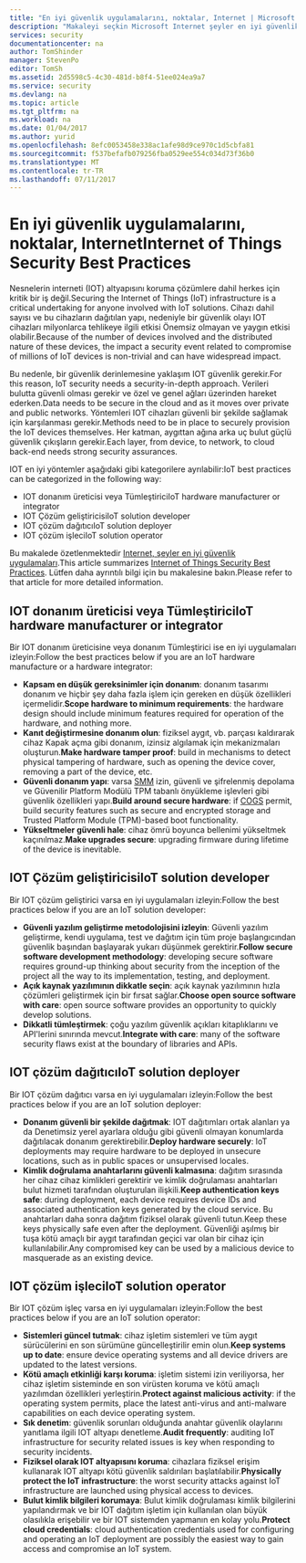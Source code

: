 ```yaml
---
title: "En iyi güvenlik uygulamalarını, noktalar, Internet | Microsoft Docs"
description: "Makaleyi seçkin Microsoft Internet şeyler en iyi güvenlik uygulamaları ve genel öneriler listesini sağlar."
services: security
documentationcenter: na
author: TomShinder
manager: StevenPo
editor: TomSh
ms.assetid: 2d5598c5-4c30-481d-b8f4-51ee024ea9a7
ms.service: security
ms.devlang: na
ms.topic: article
ms.tgt_pltfrm: na
ms.workload: na
ms.date: 01/04/2017
ms.author: yurid
ms.openlocfilehash: 8efc0053458e338ac1afe98d9ce970c1d5cbfa81
ms.sourcegitcommit: f537befafb079256fba0529ee554c034d73f36b0
ms.translationtype: MT
ms.contentlocale: tr-TR
ms.lasthandoff: 07/11/2017
---
```

# <a name="internet-of-things-security-best-practices"></a><span data-ttu-id="7fc42-103">En iyi güvenlik uygulamalarını, noktalar, Internet</span><span class="sxs-lookup"><span data-stu-id="7fc42-103">Internet of Things Security Best Practices</span></span>
<span data-ttu-id="7fc42-104">Nesnelerin interneti (IOT) altyapısını koruma çözümlere dahil herkes için kritik bir iş değil.</span><span class="sxs-lookup"><span data-stu-id="7fc42-104">Securing the Internet of Things (IoT) infrastructure is a critical undertaking for anyone involved with IoT solutions.</span></span> <span data-ttu-id="7fc42-105">Cihazı dahil sayısı ve bu cihazların dağıtılan yapı, nedeniyle bir güvenlik olayı IOT cihazları milyonlarca tehlikeye ilgili etkisi Önemsiz olmayan ve yaygın etkisi olabilir.</span><span class="sxs-lookup"><span data-stu-id="7fc42-105">Because of the number of devices involved and the distributed nature of these devices, the impact a security event related to compromise of millions of IoT devices is non-trivial and can have widespread impact.</span></span>

<span data-ttu-id="7fc42-106">Bu nedenle, bir güvenlik derinlemesine yaklaşım IOT güvenlik gerekir.</span><span class="sxs-lookup"><span data-stu-id="7fc42-106">For this reason, IoT security needs a security-in-depth approach.</span></span> <span data-ttu-id="7fc42-107">Verileri bulutta güvenli olması gerekir ve özel ve genel ağları üzerinden hareket ederken.</span><span class="sxs-lookup"><span data-stu-id="7fc42-107">Data needs to be secure in the cloud and as it moves over private and public networks.</span></span> <span data-ttu-id="7fc42-108">Yöntemleri IOT cihazları güvenli bir şekilde sağlamak için karşılanması gerekir.</span><span class="sxs-lookup"><span data-stu-id="7fc42-108">Methods need to be in place to securely provision the IoT devices themselves.</span></span> <span data-ttu-id="7fc42-109">Her katman, aygıttan ağına arka uç bulut güçlü güvenlik çıkışların gerekir.</span><span class="sxs-lookup"><span data-stu-id="7fc42-109">Each layer, from device, to network, to cloud back-end needs strong security assurances.</span></span>

<span data-ttu-id="7fc42-110">IOT en iyi yöntemler aşağıdaki gibi kategorilere ayrılabilir:</span><span class="sxs-lookup"><span data-stu-id="7fc42-110">IoT best practices can be categorized in the following way:</span></span>

* <span data-ttu-id="7fc42-111">IOT donanım üreticisi veya Tümleştirici</span><span class="sxs-lookup"><span data-stu-id="7fc42-111">IoT hardware manufacturer or integrator</span></span>
* <span data-ttu-id="7fc42-112">IOT Çözüm geliştiricisi</span><span class="sxs-lookup"><span data-stu-id="7fc42-112">IoT solution developer</span></span>
* <span data-ttu-id="7fc42-113">IOT çözüm dağıtıcı</span><span class="sxs-lookup"><span data-stu-id="7fc42-113">IoT solution deployer</span></span>
* <span data-ttu-id="7fc42-114">IOT çözüm işleci</span><span class="sxs-lookup"><span data-stu-id="7fc42-114">IoT solution operator</span></span>

<span data-ttu-id="7fc42-115">Bu makalede özetlenmektedir [Internet, şeyler en iyi güvenlik uygulamaları](../iot-suite/iot-security-best-practices.md).</span><span class="sxs-lookup"><span data-stu-id="7fc42-115">This article summarizes [Internet of Things Security Best Practices](../iot-suite/iot-security-best-practices.md).</span></span> <span data-ttu-id="7fc42-116">Lütfen daha ayrıntılı bilgi için bu makalesine bakın.</span><span class="sxs-lookup"><span data-stu-id="7fc42-116">Please refer to that article for more detailed information.</span></span>

## <a name="iot-hardware-manufacturer-or-integrator"></a><span data-ttu-id="7fc42-117">IOT donanım üreticisi veya Tümleştirici</span><span class="sxs-lookup"><span data-stu-id="7fc42-117">IoT hardware manufacturer or integrator</span></span>
<span data-ttu-id="7fc42-118">Bir IOT donanım üreticisine veya donanım Tümleştirici ise en iyi uygulamaları izleyin:</span><span class="sxs-lookup"><span data-stu-id="7fc42-118">Follow the best practices below if you are an IoT hardware manufacture or a hardware integrator:</span></span>

* <span data-ttu-id="7fc42-119">**Kapsam en düşük gereksinimler için donanım**: donanım tasarımı donanım ve hiçbir şey daha fazla işlem için gereken en düşük özellikleri içermelidir.</span><span class="sxs-lookup"><span data-stu-id="7fc42-119">**Scope hardware to minimum requirements**: the hardware design should include minimum features required for operation of the hardware, and nothing more.</span></span> 
* <span data-ttu-id="7fc42-120">**Kanıt değiştirmesine donanım olun**: fiziksel aygıt, vb. parçası kaldırarak cihaz Kapak açma gibi donanım, izinsiz algılamak için mekanizmaları oluşturun.</span><span class="sxs-lookup"><span data-stu-id="7fc42-120">**Make hardware tamper proof**: build in mechanisms to detect physical tampering of hardware, such as opening the device cover, removing a part of the device, etc.</span></span> 
* <span data-ttu-id="7fc42-121">**Güvenli donanım yapı**: varsa [SMM](https://en.wikipedia.org/wiki/Cost_of_goods_sold) izin, güvenli ve şifrelenmiş depolama ve Güvenilir Platform Modülü TPM tabanlı önyükleme işlevleri gibi güvenlik özellikleri yapı.</span><span class="sxs-lookup"><span data-stu-id="7fc42-121">**Build around secure hardware**: if [COGS](https://en.wikipedia.org/wiki/Cost_of_goods_sold) permit, build security features such as secure and encrypted storage and Trusted Platform Module (TPM)-based boot functionality.</span></span>
* <span data-ttu-id="7fc42-122">**Yükseltmeler güvenli hale**: cihaz ömrü boyunca bellenimi yükseltmek kaçınılmaz.</span><span class="sxs-lookup"><span data-stu-id="7fc42-122">**Make upgrades secure**: upgrading firmware during lifetime of the device is inevitable.</span></span>

## <a name="iot-solution-developer"></a><span data-ttu-id="7fc42-123">IOT Çözüm geliştiricisi</span><span class="sxs-lookup"><span data-stu-id="7fc42-123">IoT solution developer</span></span>
<span data-ttu-id="7fc42-124">Bir IOT çözüm geliştirici varsa en iyi uygulamaları izleyin:</span><span class="sxs-lookup"><span data-stu-id="7fc42-124">Follow the best practices below if you are an IoT solution developer:</span></span>

* <span data-ttu-id="7fc42-125">**Güvenli yazılım geliştirme metodolojisini izleyin**: Güvenli yazılım geliştirme, kendi uygulama, test ve dağıtım için tüm proje başlangıcından güvenlik başından başlayarak yukarı düşünmek gerektirir.</span><span class="sxs-lookup"><span data-stu-id="7fc42-125">**Follow secure software development methodology**: developing secure software requires ground-up thinking about security from the inception of the project all the way to its implementation, testing, and deployment.</span></span>
* <span data-ttu-id="7fc42-126">**Açık kaynak yazılımının dikkatle seçin**: açık kaynak yazılımının hızla çözümleri geliştirmek için bir fırsat sağlar.</span><span class="sxs-lookup"><span data-stu-id="7fc42-126">**Choose open source software with care**: open source software provides an opportunity to quickly develop solutions.</span></span>
* <span data-ttu-id="7fc42-127">**Dikkatli tümleştirmek**: çoğu yazılım güvenlik açıkları kitaplıklarını ve API'lerini sınırında mevcut.</span><span class="sxs-lookup"><span data-stu-id="7fc42-127">**Integrate with care**: many of the software security flaws exist at the boundary of libraries and APIs.</span></span> 

## <a name="iot-solution-deployer"></a><span data-ttu-id="7fc42-128">IOT çözüm dağıtıcı</span><span class="sxs-lookup"><span data-stu-id="7fc42-128">IoT solution deployer</span></span>
<span data-ttu-id="7fc42-129">Bir IOT çözüm dağıtıcı varsa en iyi uygulamaları izleyin:</span><span class="sxs-lookup"><span data-stu-id="7fc42-129">Follow the best practices below if you are an IoT solution deployer:</span></span>

* <span data-ttu-id="7fc42-130">**Donanım güvenli bir şekilde dağıtmak**: IOT dağıtımları ortak alanları ya da Denetimsiz yerel ayarlara olduğu gibi güvenli olmayan konumlarda dağıtılacak donanım gerektirebilir.</span><span class="sxs-lookup"><span data-stu-id="7fc42-130">**Deploy hardware securely**: IoT deployments may require hardware to be deployed in unsecure locations, such as in public spaces or unsupervised locales.</span></span>
* <span data-ttu-id="7fc42-131">**Kimlik doğrulama anahtarlarını güvenli kalmasına**: dağıtım sırasında her cihaz cihaz kimlikleri gerektirir ve kimlik doğrulaması anahtarları bulut hizmeti tarafından oluşturulan ilişkili.</span><span class="sxs-lookup"><span data-stu-id="7fc42-131">**Keep authentication keys safe**: during deployment, each device requires device IDs and associated authentication keys generated by the cloud service.</span></span> <span data-ttu-id="7fc42-132">Bu anahtarları daha sonra dağıtım fiziksel olarak güvenli tutun.</span><span class="sxs-lookup"><span data-stu-id="7fc42-132">Keep these keys physically safe even after the deployment.</span></span> <span data-ttu-id="7fc42-133">Güvenliği aşılmış bir tuşa kötü amaçlı bir aygıt tarafından geçici var olan bir cihaz için kullanılabilir.</span><span class="sxs-lookup"><span data-stu-id="7fc42-133">Any compromised key can be used by a malicious device to masquerade as an existing device.</span></span>

## <a name="iot-solution-operator"></a><span data-ttu-id="7fc42-134">IOT çözüm işleci</span><span class="sxs-lookup"><span data-stu-id="7fc42-134">IoT solution operator</span></span>
<span data-ttu-id="7fc42-135">Bir IOT çözüm işleç varsa en iyi uygulamaları izleyin:</span><span class="sxs-lookup"><span data-stu-id="7fc42-135">Follow the best practices below if you are an IoT solution operator:</span></span>

* <span data-ttu-id="7fc42-136">**Sistemleri güncel tutmak**: cihaz işletim sistemleri ve tüm aygıt sürücülerini en son sürümüne güncelleştirilir emin olun.</span><span class="sxs-lookup"><span data-stu-id="7fc42-136">**Keep systems up to date**: ensure device operating systems and all device drivers are updated to the latest versions.</span></span> 
* <span data-ttu-id="7fc42-137">**Kötü amaçlı etkinliği karşı koruma**: işletim sistemi izin veriliyorsa, her cihaz işletim sisteminde en son virüsten koruma ve kötü amaçlı yazılımdan özellikleri yerleştirin.</span><span class="sxs-lookup"><span data-stu-id="7fc42-137">**Protect against malicious activity**: if the operating system permits, place the latest anti-virus and anti-malware capabilities on each device operating system.</span></span> 
* <span data-ttu-id="7fc42-138">**Sık denetim**: güvenlik sorunları olduğunda anahtar güvenlik olaylarını yanıtlama ilgili IOT altyapı denetleme.</span><span class="sxs-lookup"><span data-stu-id="7fc42-138">**Audit frequently**: auditing IoT infrastructure for security related issues is key when responding to security incidents.</span></span>
* <span data-ttu-id="7fc42-139">**Fiziksel olarak IOT altyapısını koruma**: cihazlara fiziksel erişim kullanarak IOT altyapı kötü güvenlik saldırıları başlatılabilir.</span><span class="sxs-lookup"><span data-stu-id="7fc42-139">**Physically protect the IoT infrastructure**: the worst security attacks against IoT infrastructure are launched using physical access to devices.</span></span>
* <span data-ttu-id="7fc42-140">**Bulut kimlik bilgileri korumaya**: Bulut kimlik doğrulaması kimlik bilgilerini yapılandırmak ve bir IOT dağıtım işletim için kullanılan olan büyük olasılıkla erişebilir ve bir IOT sistemden yapmanın en kolay yolu.</span><span class="sxs-lookup"><span data-stu-id="7fc42-140">**Protect cloud credentials**: cloud authentication credentials used for configuring and operating an IoT deployment are possibly the easiest way to gain access and compromise an IoT system.</span></span> 

